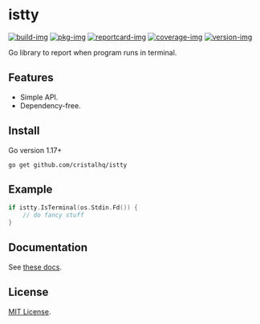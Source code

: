 # istty

[![build-img]][build-url]
[![pkg-img]][pkg-url]
[![reportcard-img]][reportcard-url]
[![coverage-img]][coverage-url]
[![version-img]][version-url]

Go library to report when program runs in terminal.

## Features

* Simple API.
* Dependency-free.

## Install

Go version 1.17+

```
go get github.com/cristalhq/istty
```

## Example

```go
if istty.IsTerminal(os.Stdin.Fd()) {
	// do fancy stuff
}
```

## Documentation

See [these docs][pkg-url].

## License

[MIT License](LICENSE).

[build-img]: https://github.com/cristalhq/istty/workflows/build/badge.svg
[build-url]: https://github.com/cristalhq/istty/actions
[pkg-img]: https://pkg.go.dev/badge/cristalhq/istty
[pkg-url]: https://pkg.go.dev/github.com/cristalhq/istty
[reportcard-img]: https://goreportcard.com/badge/cristalhq/istty
[reportcard-url]: https://goreportcard.com/report/cristalhq/istty
[coverage-img]: https://codecov.io/gh/cristalhq/istty/branch/main/graph/badge.svg
[coverage-url]: https://codecov.io/gh/cristalhq/istty
[version-img]: https://img.shields.io/github/v/release/cristalhq/istty
[version-url]: https://github.com/cristalhq/istty/releases
